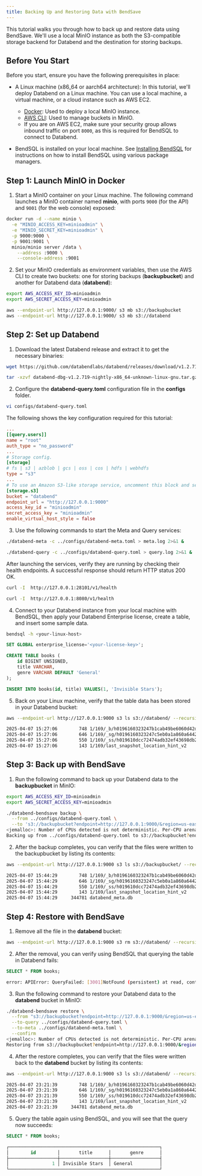 ```yaml
---
title: Backing Up and Restoring Data with BendSave
---
```


This tutorial walks you through how to back up and restore data using BendSave. We'll use a local MinIO instance as both the S3-compatible storage backend for Databend and the destination for storing backups.

## Before You Start

Before you start, ensure you have the following prerequisites in place:

- A Linux machine (x86_64 or aarch64 architecture): In this tutorial, we'll deploy Databend on a Linux machine. You can use a local machine, a virtual machine, or a cloud instance such as AWS EC2.
    - [Docker](https://www.docker.com/): Used to deploy a local MinIO instance. 
    - [AWS CLI](https://aws.amazon.com/cli/): Used to manage buckets in MinIO.
    - If you are on AWS EC2, make sure your security group allows inbound traffic on port `8000`, as this is required for BendSQL to connect to Databend.

- BendSQL is installed on your local machine. See [Installing BendSQL](/guides/sql-clients/bendsql/#installing-bendsql) for instructions on how to install BendSQL using various package managers.

## Step 1: Launch MinIO in Docker

1. Start a MinIO container on your Linux machine. The following command launches a MinIO container named **minio**, with ports `9000` (for the API) and `9001` (for the web console) exposed:

```bash
docker run -d --name minio \
  -e "MINIO_ACCESS_KEY=minioadmin" \
  -e "MINIO_SECRET_KEY=minioadmin" \
  -p 9000:9000 \
  -p 9001:9001 \
  minio/minio server /data \
    --address :9000 \
    --console-address :9001
```

2. Set your MinIO credentials as environment variables, then use the AWS CLI to create two buckets: one for storing backups (**backupbucket**) and another for Databend data (**databend**):

```bash
export AWS_ACCESS_KEY_ID=minioadmin
export AWS_SECRET_ACCESS_KEY=minioadmin

aws --endpoint-url http://127.0.0.1:9000/ s3 mb s3://backupbucket
aws --endpoint-url http://127.0.0.1:9000/ s3 mb s3://databend
```

## Step 2: Set up Databend

1. Download the latest Databend release and extract it to get the necessary binaries:

```bash
wget https://github.com/databendlabs/databend/releases/download/v1.2.719-nightly/databend-dbg-v1.2.719-nightly-x86_64-unknown-linux-gnu.tar.gz

tar -xzvf databend-dbg-v1.2.719-nightly-x86_64-unknown-linux-gnu.tar.gz
```

2. Configure the **databend-query.toml** configuration file in the **configs** folder. 

```bash
vi configs/databend-query.toml
```

The following shows the key configuration required for this tutorial:

```toml
...
[[query.users]]
name = "root"
auth_type = "no_password"
...
# Storage config.
[storage]
# fs | s3 | azblob | gcs | oss | cos | hdfs | webhdfs
type = "s3"
...
# To use an Amazon S3-like storage service, uncomment this block and set your values.
[storage.s3]
bucket = "databend"
endpoint_url = "http://127.0.0.1:9000"
access_key_id = "minioadmin"
secret_access_key = "minioadmin"
enable_virtual_host_style = false
```

3. Use the following commands to start the Meta and Query services:

```bash
./databend-meta -c ../configs/databend-meta.toml > meta.log 2>&1 &
```

```bash
./databend-query -c ../configs/databend-query.toml > query.log 2>&1 &
```

After launching the services, verify they are running by checking their health endpoints. A successful response should return HTTP status 200 OK.

```bash
curl -I  http://127.0.0.1:28101/v1/health

curl -I  http://127.0.0.1:8080/v1/health
```

4. Connect to your Databend instance from your local machine with BendSQL, then apply your Databend Enterprise license, create a table, and insert some sample data.

```bash
bendsql -h <your-linux-host>
```

```sql
SET GLOBAL enterprise_license='<your-license-key>';
```

```sql
CREATE TABLE books (
    id BIGINT UNSIGNED,
    title VARCHAR,
    genre VARCHAR DEFAULT 'General'
);

INSERT INTO books(id, title) VALUES(1, 'Invisible Stars');
```

5. Back on your Linux machine, verify that the table data has been stored in your Databend bucket:

```bash
aws --endpoint-url http://127.0.0.1:9000 s3 ls s3://databend/ --recursive
```

```bash
2025-04-07 15:27:06        748 1/169/_b/h0196160323247b1cab49be6060d42df8_v2.parquet
2025-04-07 15:27:06        646 1/169/_sg/h0196160323247c5eb0a1a860a6442c70_v4.mpk
2025-04-07 15:27:06        550 1/169/_ss/h019610dcc72474adb32ef43698db2a09_v4.mpk
2025-04-07 15:27:06        143 1/169/last_snapshot_location_hint_v2
```

## Step 3: Back up with BendSave

1. Run the following command to back up your Databend data to the **backupbucket** in MinIO:

```bash
export AWS_ACCESS_KEY_ID=minioadmin
export AWS_SECRET_ACCESS_KEY=minioadmin

./databend-bendsave backup \
  --from ../configs/databend-query.toml \
  --to 's3://backupbucket?endpoint=http://127.0.0.1:9000/&region=us-east-1'
<jemalloc>: Number of CPUs detected is not deterministic. Per-CPU arena disabled.
Backing up from ../configs/databend-query.toml to s3://backupbucket?endpoint=http://127.0.0.1:9000/&region=us-east-1
```

2. After the backup completes, you can verify that the files were written to the backupbucket by listing its contents:

```bash
aws --endpoint-url http://127.0.0.1:9000 s3 ls s3://backupbucket/ --recursive
```

```bash
2025-04-07 15:44:29        748 1/169/_b/h0196160323247b1cab49be6060d42df8_v2.parquet
2025-04-07 15:44:29        646 1/169/_sg/h0196160323247c5eb0a1a860a6442c70_v4.mpk
2025-04-07 15:44:29        550 1/169/_ss/h019610dcc72474adb32ef43698db2a09_v4.mpk
2025-04-07 15:44:29        143 1/169/last_snapshot_location_hint_v2
2025-04-07 15:44:29     344781 databend_meta.db
```

## Step 4: Restore with BendSave

1. Remove all the file in the **databend** bucket:

```bash
aws --endpoint-url http://127.0.0.1:9000 s3 rm s3://databend/ --recursive
```

2. After the removal, you can verify using BendSQL that querying the table in Databend fails:

```sql
SELECT * FROM books;
```

```bash
error: APIError: QueryFailed: [3001]NotFound (persistent) at read, context: { uri: http://127.0.0.1:9000/databend/1/169/_ss/h019610dcc72474adb32ef43698db2a09_v4.mpk, response: Parts { status: 404, version: HTTP/1.1, headers: {"accept-ranges": "bytes", "content-length": "423", "content-type": "application/xml", "server": "MinIO", "strict-transport-security": "max-age=31536000; includeSubDomains", "vary": "Origin", "vary": "Accept-Encoding", "x-amz-id-2": "dd9025bab4ad464b049177c95eb6ebf374d3b3fd1af9251148b658df7ac2e3e8", "x-amz-request-id": "18342C51C209C7E9", "x-content-type-options": "nosniff", "x-ratelimit-limit": "144", "x-ratelimit-remaining": "144", "x-xss-protection": "1; mode=block", "date": "Mon, 07 Apr 2025 23:14:45 GMT"} }, service: s3, path: 1/169/_ss/h019610dcc72474adb32ef43698db2a09_v4.mpk, range: 0- } => S3Error { code: "NoSuchKey", message: "The specified key does not exist.", resource: "/databend/1/169/_ss/h019610dcc72474adb32ef43698db2a09_v4.mpk", request_id: "18342C51C209C7E9" }
```

3. Run the following command to restore your Databend data to the **databend** bucket in MinIO:

```bash
./databend-bendsave restore \
  --from "s3://backupbucket?endpoint=http://127.0.0.1:9000/&region=us-east-1" \
  --to-query ../configs/databend-query.toml \
  --to-meta ../configs/databend-meta.toml \
  --confirm
<jemalloc>: Number of CPUs detected is not deterministic. Per-CPU arena disabled.
Restoring from s3://backupbucket?endpoint=http://127.0.0.1:9000/&region=us-east-1 to query ../configs/databend-query.toml and meta ../configs/databend-meta.toml with confirmation
```

4. After the restore completes, you can verify that the files were written back to the **databend** bucket by listing its contents:

```bash
aws --endpoint-url http://127.0.0.1:9000 s3 ls s3://databend/ --recursive
```

```bash
2025-04-07 23:21:39        748 1/169/_b/h0196160323247b1cab49be6060d42df8_v2.parquet
2025-04-07 23:21:39        646 1/169/_sg/h0196160323247c5eb0a1a860a6442c70_v4.mpk
2025-04-07 23:21:39        550 1/169/_ss/h019610dcc72474adb32ef43698db2a09_v4.mpk
2025-04-07 23:21:39        143 1/169/last_snapshot_location_hint_v2
2025-04-07 23:21:39     344781 databend_meta.db
```

5. Query the table again using BendSQL, and you will see that the query now succeeds:

```sql
SELECT * FROM books;
```

```sql
┌────────────────────────────────────────────────────────┐
│        id        │       title      │       genre      │
├──────────────────┼──────────────────┼──────────────────┤
│                1 │ Invisible Stars  │ General          │
└────────────────────────────────────────────────────────┘
```